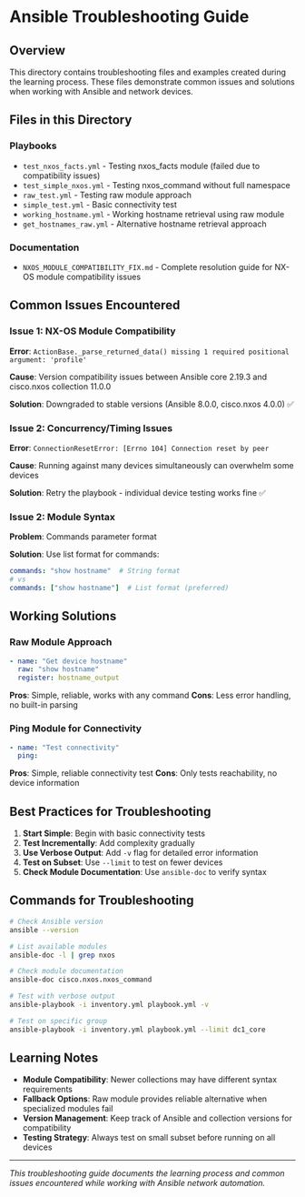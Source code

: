 # Ansible Troubleshooting Guide

## Overview
This directory contains troubleshooting files and examples created during the learning process. These files demonstrate common issues and solutions when working with Ansible and network devices.

## Files in this Directory

### Playbooks
- `test_nxos_facts.yml` - Testing nxos_facts module (failed due to compatibility issues)
- `test_simple_nxos.yml` - Testing nxos_command without full namespace
- `raw_test.yml` - Testing raw module approach
- `simple_test.yml` - Basic connectivity test
- `working_hostname.yml` - Working hostname retrieval using raw module
- `get_hostnames_raw.yml` - Alternative hostname retrieval approach

### Documentation
- `NXOS_MODULE_COMPATIBILITY_FIX.md` - Complete resolution guide for NX-OS module compatibility issues

## Common Issues Encountered

### Issue 1: NX-OS Module Compatibility
**Error**: `ActionBase._parse_returned_data() missing 1 required positional argument: 'profile'`

**Cause**: Version compatibility issues between Ansible core 2.19.3 and cisco.nxos collection 11.0.0

**Solution**: Downgraded to stable versions (Ansible 8.0.0, cisco.nxos 4.0.0) ✅

### Issue 2: Concurrency/Timing Issues
**Error**: `ConnectionResetError: [Errno 104] Connection reset by peer`

**Cause**: Running against many devices simultaneously can overwhelm some devices

**Solution**: Retry the playbook - individual device testing works fine ✅

### Issue 2: Module Syntax
**Problem**: Commands parameter format

**Solution**: Use list format for commands:
```yaml
commands: "show hostname"  # String format
# vs
commands: ["show hostname"]  # List format (preferred)
```

## Working Solutions

### Raw Module Approach
```yaml
- name: "Get device hostname"
  raw: "show hostname"
  register: hostname_output
```

**Pros**: Simple, reliable, works with any command
**Cons**: Less error handling, no built-in parsing

### Ping Module for Connectivity
```yaml
- name: "Test connectivity"
  ping:
```

**Pros**: Simple, reliable connectivity test
**Cons**: Only tests reachability, no device information

## Best Practices for Troubleshooting

1. **Start Simple**: Begin with basic connectivity tests
2. **Test Incrementally**: Add complexity gradually
3. **Use Verbose Output**: Add `-v` flag for detailed error information
4. **Test on Subset**: Use `--limit` to test on fewer devices
5. **Check Module Documentation**: Use `ansible-doc` to verify syntax

## Commands for Troubleshooting

```bash
# Check Ansible version
ansible --version

# List available modules
ansible-doc -l | grep nxos

# Check module documentation
ansible-doc cisco.nxos.nxos_command

# Test with verbose output
ansible-playbook -i inventory.yml playbook.yml -v

# Test on specific group
ansible-playbook -i inventory.yml playbook.yml --limit dc1_core
```

## Learning Notes

- **Module Compatibility**: Newer collections may have different syntax requirements
- **Fallback Options**: Raw module provides reliable alternative when specialized modules fail
- **Version Management**: Keep track of Ansible and collection versions for compatibility
- **Testing Strategy**: Always test on small subset before running on all devices

---

*This troubleshooting guide documents the learning process and common issues encountered while working with Ansible network automation.*
